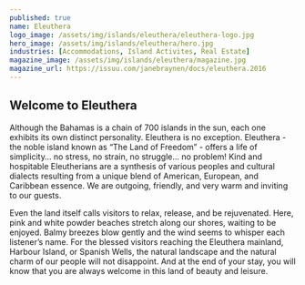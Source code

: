 ```yaml
---
published: true
name: Eleuthera
logo_image: /assets/img/islands/eleuthera/eleuthera-logo.jpg
hero_image: /assets/img/islands/eleuthera/hero.jpg
industries: [Accommodations, Island Activites, Real Estate]
magazine_image: /assets/img/islands/eleuthera/magazine.jpg
magazine_url: https://issuu.com/janebraynen/docs/eleuthera.2016
---
```


## Welcome to Eleuthera

Although the Bahamas is a chain of 700 islands in the sun, each one exhibits its own distinct personality. Eleuthera is no exception. Eleuthera - the noble island known as “The Land of Freedom” - offers a life of simplicity… no stress, no strain, no struggle… no problem! Kind and hospitable Eleutherians are a synthesis of various peoples and cultural dialects resulting from a unique blend of American, European, and Caribbean essence. We are outgoing, friendly, and very warm and inviting to our guests.

Even the land itself calls visitors to relax, release, and be rejuvenated. Here, pink and white powder beaches stretch along our shores, waiting to be enjoyed. Balmy breezes blow gently and the wind seems to whisper each listener’s name. For the blessed visitors reaching the Eleuthera mainland, Harbour Island, or Spanish Wells, the natural landscape and the natural charm of our people will not disappoint. And at the end of your stay, you will know that you are always welcome in this land of beauty and leisure.